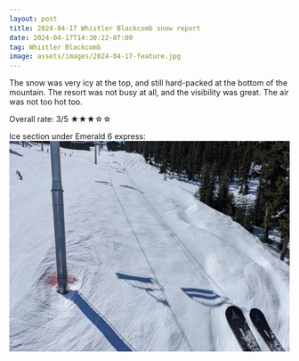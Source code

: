 ```yaml
---
layout: post
title: 2024-04-17 Whistler Blackcomb snow report
date: 2024-04-17T14:30:22-07:00
tag: Whistler Blackcomb
image: assets/images/2024-04-17-feature.jpg
---
```


The snow was very icy at the top, and still hard-packed at the bottom of the mountain. The resort was not busy at all, and the visibility was great. The air was not too hot too.

Overall rate: 3/5 ★★★☆☆

Ice section under Emerald 6 express:
![](/assets/images/2024-04-17-icy.jpg)

